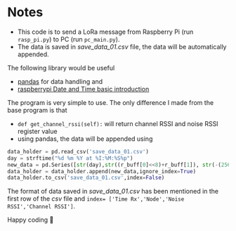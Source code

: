 # Notes

- This code is to send a LoRa message from Raspberry Pi (run `rasp_pi.py`) to PC (run `pc_main.py`). 
- The data is saved in _save_data_01.csv_ file, the data will be automatically appended. 


The following library would be useful 
- [pandas](https://pandas.pydata.org/pandas-docs/stable/index.html) for data handling and 
- [raspberrypi Date and Time basic introduction](https://projects.raspberrypi.org/en/projects/generic-python-strftime)

The program is very simple to use. The only difference I made from the base program is that
- `def get_channel_rssi(self):` will return channel RSSI and noise RSSI register value
- using pandas, the data will be appended using 
```python
data_holder = pd.read_csv('save_data_01.csv')
day = strftime("%d %m %Y at %I:%M:%S%p")
new_data = pd.Series([str(day),str((r_buff[0]<<8)+r_buff[1]), str(-(256-r)),str(-(256-r1))], index= ['Time Rx','Node','Noise RSSI','Channel RSSI'])
data_holder = data_holder.append(new_data,ignore_index=True)
data_holder.to_csv('save_data_01.csv',index=False) 
```

The format of data saved in _save_data_01.csv_ has been mentioned in the first row of the _csv_ file and `index= ['Time Rx','Node','Noise RSSI','Channel RSSI']`. 

Happy coding 🐥
